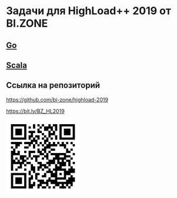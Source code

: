 # Задачи для HighLoad++ 2019 от BI.ZONE

## [Go](golang/)

## [Scala](scala/)

## Ссылка на репозиторий

https://github.com/bi-zone/highload-2019

https://bit.ly/BZ_HL2019

![QR code](qr.png)
